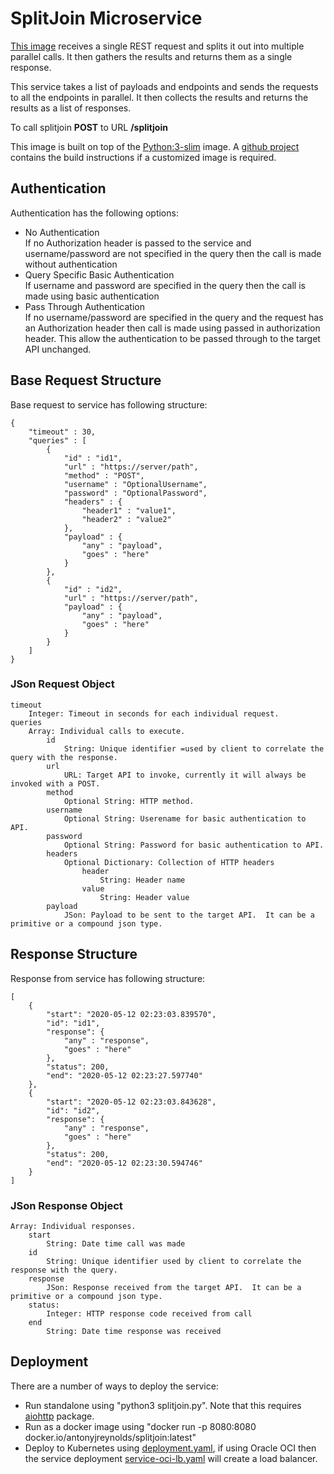 # SplitJoin Microservice
[This image][DockerHub] receives a single REST request and splits it out into multiple parallel calls.
It then gathers the results and returns them as a single response.

This service takes a list of payloads and endpoints and sends the requests to all the endpoints in parallel.
It then collects the results and returns the results as a list of responses.

To call splitjoin **POST** to URL **/splitjoin**

This image is built on top of the [Python:3-slim] image.
A [github project][GitHub] contains the build instructions if a customized image is required.

## Authentication
Authentication has the following options:
+ No Authentication  
    If no Authorization header is passed to the service and username/password are not specified in the query then the call is made without authentication  
+ Query Specific Basic Authentication  
    If username and password are specified in the query then the call is made using basic authentication
+ Pass Through Authentication  
    If no username/password are specified in the query and the request has an Authorization header then call is made using passed in authorization header.
    This allow the authentication to be passed through to the target API unchanged. 

## Base Request Structure
Base request to service has following structure:

```json5
{
    "timeout" : 30,
    "queries" : [
        {
            "id" : "id1",
            "url" : "https://server/path",
            "method" : "POST",
            "username" : "OptionalUsername",
            "password" : "OptionalPassword",
            "headers" : {
                "header1" : "value1",
                "header2" : "value2"
            },
            "payload" : {
                "any" : "payload",
                "goes" : "here"
            }
        },
        {
            "id" : "id2",
            "url" : "https://server/path",
            "payload" : {
                "any" : "payload",
                "goes" : "here"
            }
        }
    ]
}
```

### JSon Request Object
    timeout  
        Integer: Timeout in seconds for each individual request.
    queries    
        Array: Individual calls to execute.
            id  
                String: Unique identifier =used by client to correlate the query with the response.
            url  
                URL: Target API to invoke, currently it will always be invoked with a POST.
            method  
                Optional String: HTTP method.
            username  
                Optional String: Userename for basic authentication to API.
            password  
                Optional String: Password for basic authentication to API.
            headers  
                Optional Dictionary: Collection of HTTP headers
                    header  
                        String: Header name
                    value
                        String: Header value
            payload
                JSon: Payload to be sent to the target API.  It can be a primitive or a compound json type.

## Response Structure
Response from service has following structure:

```json5
[
    {
        "start": "2020-05-12 02:23:03.839570",
        "id": "id1",
        "response": {
            "any" : "response",
            "goes" : "here"
        },
        "status": 200,
        "end": "2020-05-12 02:23:27.597740"
    },
    {
        "start": "2020-05-12 02:23:03.843628",
        "id": "id2",
        "response": {
            "any" : "response",
            "goes" : "here"
        },
        "status": 200,
        "end": "2020-05-12 02:23:30.594746"
    }
]
```

### JSon Response Object
    Array: Individual responses.
        start
            String: Date time call was made
        id  
            String: Unique identifier used by client to correlate the response with the query.
        response
            JSon: Response received from the target API.  It can be a primitive or a compound json type.
        status:
            Integer: HTTP response code received from call
        end
            String: Date time response was received

## Deployment
There are a number of ways to deploy the service:
* Run standalone using "python3 splitjoin.py".  Note that this requires [aiohttp] package.
* Run as a docker image using "docker run -p 8080:8080 docker.io/antonyjreynolds/splitjoin:latest"
* Deploy to Kubernetes using [deployment.yaml], if using Oracle OCI then the service deployment [service-oci-lb.yaml] will create a load balancer.

[Python:3-slim]: https://hub.docker.com/_/python
[DockerHub]: https://hub.docker.com/r/antonyjreynolds/splitjoin
[GitHub]: https://github.com/AntonyJR/SplitJoin
[deployment.yaml]: https://raw.githubusercontent.com/AntonyJR/SplitJoin/master/deployment.yaml
[service-oci-lb.yaml]: https://raw.githubusercontent.com/AntonyJR/SplitJoin/master/service-oci-lb.yaml
[aiohttp]: https://docs.aiohttp.org